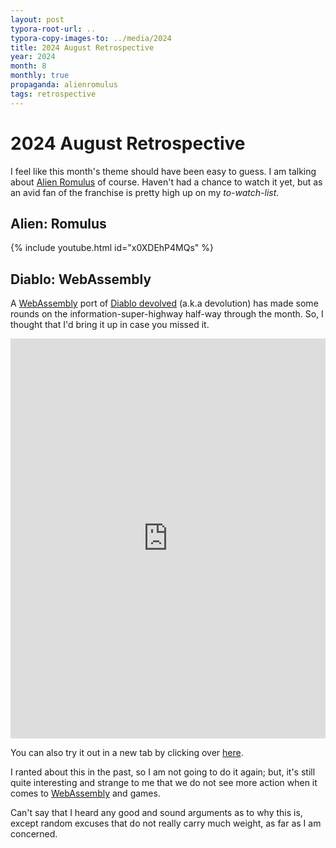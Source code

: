 ```yaml
---
layout: post
typora-root-url: ..
typora-copy-images-to: ../media/2024
title: 2024 August Retrospective
year: 2024
month: 8
monthly: true
propaganda: alienromulus
tags: retrospective
---
```


# 2024 August Retrospective

I feel like this month's theme should have been easy to guess. I am talking about [Alien Romulus][alienromulus] of course. Haven't had a chance to watch it yet, but as an avid fan of the franchise is pretty high up on my  *to-watch-list*.

## Alien: Romulus

{% include youtube.html id="x0XDEhP4MQs" %}

## Diablo: WebAssembly

A [WebAssembly][webassembly] port of [Diablo devolved][devolution] (a.k.a devolution) has made some rounds on the information-super-highway half-way through the month. So, I thought that I'd bring it up in case you missed it.

<iframe src="https://d07riv.github.io/diabloweb/" width="100%" height="640" frameborder="0"></iframe>

You can also try it out in a new tab by clicking over [here][diabloweb].

I ranted about this in the past, so I am not going to do it again; but, it's still quite interesting and strange to me that we do not see more action when it comes to [WebAssembly][webassembly] and games.

Can't say that I heard any good and sound arguments as to why this is, except random excuses that do not really carry much weight, as far as I am concerned.

[devolution]: https://github.com/d07RiV/devilution
[diabloweb]: https://d07riv.github.io/diabloweb/
[alienromulus]: https://en.wikipedia.org/wiki/Alien:_Romulus
[webassembly]: https://webassembly.org/
